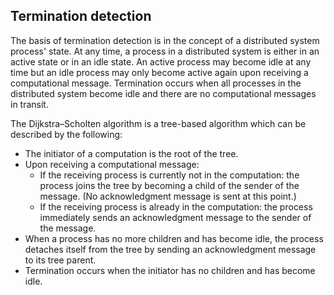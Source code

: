 ## Termination detection

The basis of termination detection is in the concept of a distributed system process' state. At any time, a process in a distributed system is either in an active state or in an idle state. An active process may become idle at any time but an idle process may only become active again upon receiving a computational message.
Termination occurs when all processes in the distributed system become idle and there are no computational messages in transit.

The Dijkstra–Scholten algorithm is a tree-based algorithm which can be described by the following:
- The initiator of a computation is the root of the tree.
- Upon receiving a computational message:
    - If the receiving process is currently not in the computation: the process joins the tree by becoming a child of the sender of the message. (No acknowledgment message is sent at this point.)
    - If the receiving process is already in the computation: the process immediately sends an acknowledgment message to the sender of the message.
- When a process has no more children and has become idle, the process detaches itself from the tree by sending an acknowledgment message to its tree parent.
- Termination occurs when the initiator has no children and has become idle.
